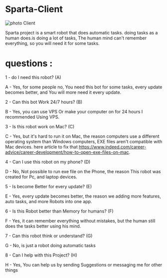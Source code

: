 #                                                                         Sparta-Client

![photo Client](https://user-images.githubusercontent.com/101429553/170903378-57540333-9d94-48fb-b25f-02c769b98940.png)

Sparta project is a smart robot that does automatic tasks. doing tasks as a human does.is doing a lot of tasks, The human mind can't remember everything, so
you will need it for some tasks.

# questions :

1 - do I need this robot? (A)

A - Yes, for some people no, You need this bot for some tasks, every update becomes better, and You will more need it every update.

2 - Can this bot Work 24/7 hours? (B)

B - Yes, you can use VPS Or make your computer on for 24 hours I recommended Using VPS.

3 - Is this robot work on Mac? (C)

C - Yes, but it's hard to run it on Mac, the reason computers use a different operating system than Windows computers, EXE files aren't compatible with Mac 
devices. here article to fix that https://www.indeed.com/career-advice/career-development/how-to-open-exe-files-on-mac.

4 - Can I use this robot on my phone? (D)

D - No, Not possible to run exe file on the Phone, the reason This robot was created for Pc, and laptop devices.

5 - Is become Better for every update? (E)

E - Yes, every update becomes better, the reason we adding more features, auto tasks, and more Robots into one app.

6 - Is this Robot better than Memory for humans? (F)

F - Yes, it can remember everything without mistakes, but the human still does the tasks better using his mind.

7 - Can this robot think or understand? (G)

G - No, is just a robot doing automatic tasks

8 - Can I help with this Project? (H)

H - Yes, You can help us by sending Suggestions or messaging me for other things
